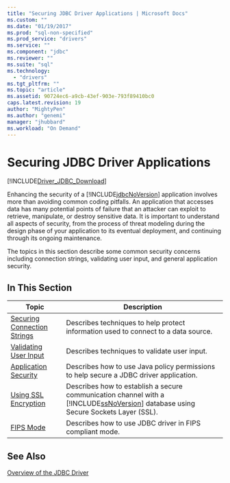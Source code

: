 ```yaml
---
title: "Securing JDBC Driver Applications | Microsoft Docs"
ms.custom: ""
ms.date: "01/19/2017"
ms.prod: "sql-non-specified"
ms.prod_service: "drivers"
ms.service: ""
ms.component: "jdbc"
ms.reviewer: ""
ms.suite: "sql"
ms.technology: 
  - "drivers"
ms.tgt_pltfrm: ""
ms.topic: "article"
ms.assetid: 90724ec6-a9cb-43ef-903e-793f89410bc0
caps.latest.revision: 19
author: "MightyPen"
ms.author: "genemi"
manager: "jhubbard"
ms.workload: "On Demand"
---
```

# Securing JDBC Driver Applications
[!INCLUDE[Driver_JDBC_Download](../../includes/driver_jdbc_download.md)]

  Enhancing the security of a [!INCLUDE[jdbcNoVersion](../../includes/jdbcnoversion_md.md)] application involves more than avoiding common coding pitfalls. An application that accesses data has many potential points of failure that an attacker can exploit to retrieve, manipulate, or destroy sensitive data. It is important to understand all aspects of security, from the process of threat modeling during the design phase of your application to its eventual deployment, and continuing through its ongoing maintenance.  
  
 The topics in this section describe some common security concerns including connection strings, validating user input, and general application security.  
  
## In This Section  
  
|Topic|Description|  
|-----------|-----------------|  
|[Securing Connection Strings](../../connect/jdbc/securing-connection-strings.md)|Describes techniques to help protect information used to connect to a data source.|  
|[Validating User Input](../../connect/jdbc/validating-user-input.md)|Describes techniques to validate user input.|  
|[Application Security](../../connect/jdbc/application-security.md)|Describes how to use Java policy permissions to help secure a JDBC driver application.|  
|[Using SSL Encryption](../../connect/jdbc/using-ssl-encryption.md)|Describes how to establish a secure communication channel with a [!INCLUDE[ssNoVersion](../../includes/ssnoversion_md.md)] database using Secure Sockets Layer (SSL).|  
|[FIPS Mode](../../connect/jdbc/fips-mode.md)|Describes how to use JDBC driver in FIPS compliant mode.| 
  
## See Also  
 [Overview of the JDBC Driver](../../connect/jdbc/overview-of-the-jdbc-driver.md)  
  
  
